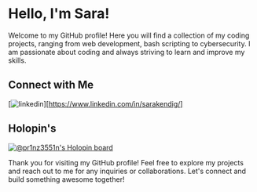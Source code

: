 # Hello, I'm Sara!

[logo]: [https://github.com/adam-p/markdown-here/raw/master/src/common/images/icon48.png](https://readyplayer.me/gallery/6440547c2f3f9b83bb94c844-Wkxuz9png) "3D Avatar"


Welcome to my GitHub profile! Here you will find a collection of my coding projects, ranging from web development, bash scripting to cybersecurity. I am passionate about coding and always striving to learn and improve my skills.

## Connect with Me

[![linkedin](https://github.com/shikhar1020jais1/Git-Social/blob/master/Icons/LinkedIn.png (LinkedIn))][https://www.linkedin.com/in/sarakendig/]



## Holopin's
[![@pr1nz3551n's Holopin board](https://holopin.io/api/user/board?user=pr1nz3551n)](https://holopin.io/@pr1nz3551n)


Thank you for visiting my GitHub profile! Feel free to explore my projects and reach out to me for any inquiries or collaborations. Let's connect and build something awesome together!
